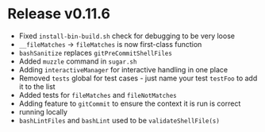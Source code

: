 # Release v0.11.6

- Fixed `install-bin-build.sh` check for debugging to be very loose
- `__fileMatches` -> `fileMatches` is now first-class function
- `bashSanitize` replaces `gitPreCommitShellFiles`
- Added `muzzle` command in `sugar.sh`
- Adding `interactiveManager` for interactive handling in one place
- Removed `tests` global for test cases - just name your test `testFoo` to add it to the list
- Added tests for `fileMatches` and `fileNotMatches`
- Adding feature to `gitCommit` to ensure the context it is run is correct
- running locally
- `bashLintFiles` and `bashLint` used to be `validateShellFile(s)`
